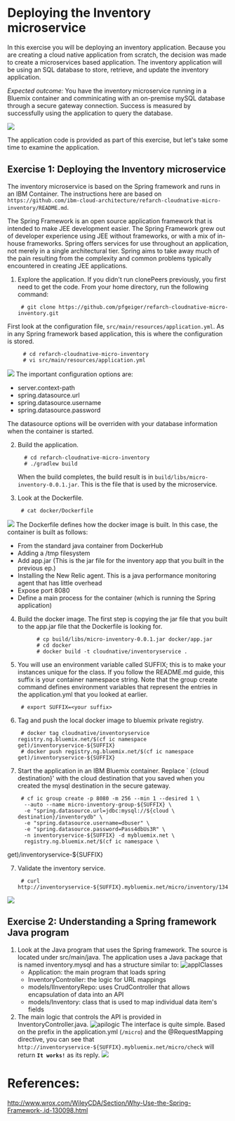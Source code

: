 # Deploying the Inventory microservice 

In this exercise you will be deploying an inventory application. Because you are creating a cloud native application from scratch, the decision was made to create a microservices based application. The inventory application will be using an SQL database to store, retrieve, and update the inventory application.

<em>Expected outcome:</em> You have the inventory microservice running in a Bluemix container and comminicating with an on-premise mySQL database through a secure gateway connection. Success is measured by successfully using the application to query the database.
 
![](images/inventoryarch.png)


The application code is provided as part of this exercise, but let's take some time to examine the application.  


## Exercise 1: Deploying the Inventory microservice
The inventory microservice is based on the Spring framework and runs in an IBM Container. The instructions here are based on `https://github.com/ibm-cloud-architecture/refarch-cloudnative-micro-inventory/README.md`. 

The Spring Framework is an open source application framework that is intended to make JEE development easier. The Spring Framework grew out of developer experience using JEE without frameworks, or with a mix of in-house frameworks. Spring offers services for use throughout an application, not merely in a single architectural tier. Spring aims to take away much of the pain resulting from the complexity and common problems typically encountered in creating JEE applications. 


1. Explore the application. If you didn't run clonePeers previously, you first need to get the code. From your home directory, run the following command:

        # git clone https://github.com/pfgeiger/refarch-cloudnative-micro-inventory.git
First look at the configuration file, `src/main/resources/application.yml`. As in any Spring framework based application, this is where the configuration is stored.

         # cd refarch-cloudnative-micro-inventory
         # vi src/main/resources/application.yml

![](images/applicationyml.png)
The important configuration options are:

   - server.context-path        
   - spring.datasource.url
   - spring.datasource.username
   - spring.datasource.password
 
The datasource options will be overriden with your database information when the container is started.

2. Build the application. 

         # cd refarch-cloudnative-micro-inventory
         # ./gradlew build

    When the build completes, the build result is in `build/libs/micro-inventory-0.0.1.jar`. This is the file that is used by the microservice. 

3. Look at the Dockerfile.
 
        # cat docker/Dockerfile

![](images/inventorydockerfile.png)
The Dockerfile defines how the docker image is built. In this case, the container is built as follows:
			
   - From the standard java container from DockerHub
   - Adding a /tmp filesystem
   - Add app.jar (This is the jar file for the inventory app that you built in the previous ep.)
   - Installing the New Relic agent. This is a java performance monitoring agent that has little overhead
   - Expose port 8080
   - Define a main process for the container (which is running the Spring application)


4. Build the docker image. The first step is copying the jar file that you built to the app.jar file that the Dockerfile is looking for. 
	
       		 # cp build/libs/micro-inventory-0.0.1.jar docker/app.jar
      	 	 # cd docker
      		 # docker build -t cloudnative/inventoryservice . 
	
5. You will use an environment variable called SUFFIX; this is to make your instances unique for the class. If you follow the README.md guide, this suffix is your container namespace string. Note that the group create command defines environment variables that represent the entries in the application.yml that you looked at earlier.

        # export SUFFIX=<your suffix> 

6. Tag and push the local docker image to bluemix private registry.

        # docker tag cloudnative/inventoryservice registry.ng.bluemix.net/$(cf ic namespace get)/inventoryservice-${SUFFIX}
        # docker push registry.ng.bluemix.net/$(cf ic namespace get)/inventoryservice-${SUFFIX}
    
7. Start the application in an IBM Bluemix container. Replace ` {cloud destination}' with the cloud destination that you saved when you created the mysql destination in the secure gateway.  

        # cf ic group create -p 8080 -m 256 --min 1 --desired 1 \
         --auto --name micro-inventory-group-${SUFFIX} \
	     -e "spring.datasource.url=jdbc:mysql://${cloud \  destination}/inventorydb" \
         -e "spring.datasource.username=dbuser" \
         -e "spring.datasource.password=Pass4dbUs3R" \
         -n inventoryservice-${SUFFIX} -d mybluemix.net \
         registry.ng.bluemix.net/$(cf ic namespace \
get)/inventoryservice-${SUFFIX}

7. Validate the inventory service.

        # curl http://inventoryservice-${SUFFIX}.mybluemix.net/micro/inventory/13402
![](exercises/028-inv-curl-1.png)

     
## Exercise 2: Understanding a Spring framework Java program

1. Look at the Java program that uses the Spring framework. The source is located under src/main/java. The application uses a Java package that is named inventory.mysql and has a structure similar to:
![applClasses](images/025-inv-applstructure.png)
   - Application: the main program that loads spring
   - InventoryController: the logic for URL mappings
   - models/IInventoryRepo: uses CrudController that allows encapsulation of data into an API
   - models/Inventory: class that is used to map individual data item's fields
2. The main logic that controls the API is provided in InventoryController.java. 
![apilogic](images/InventoryController.png)
   The interface is quite simple. Based on the prefix in the application.yml (`/micro`) and the @RequestMapping directive, you can see that 
`http://inventoryservice-${SUFFIX}.mybluemix.net/micro/check` will return **`It works!`** as its reply.
![](images/027-inv-check.png) 

# References:
http://www.wrox.com/WileyCDA/Section/Why-Use-the-Spring-Framework-.id-130098.html